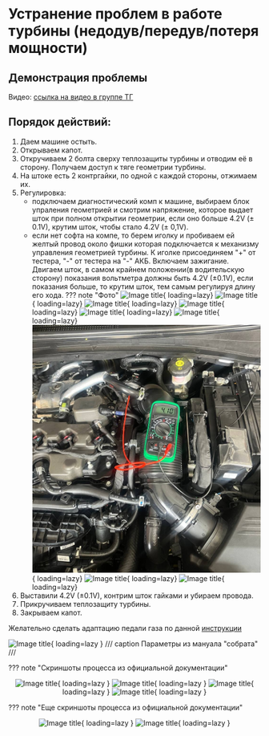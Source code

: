 # Устранение проблем в работе турбины (недодув/передув/потеря мощности)
## Демонстрация проблемы

Видео: [ссылка на видео в группе ТГ](https://t.me/Kia_Sportage_5_Turbo/1/120742)

## Порядок действий:
1. Даем машине остыть.
2. Открываем капот.
3. Откручиваем 2 болта сверху теплозащиты турбины и отводим её в сторону. Получаем доступ к тяге геометрии турбины.
4. На штоке есть 2 контргайки, по одной с каждой стороны, отжимаем их.
5. Регулировка:
    - подключаем диагностический комп к машине, выбираем блок упраления геометрией и смотрим напряжение, которое выдает шток при полном открытии геометрии, если оно больше 4.2V (± 0.1V), крутим шток, чтобы стало 4.2V (± 0,1V).
    - если нет софта на компе, то берем иголку и пробиваем ей желтый провод около фишки которая подключается к механизму управления геометрией турбины. К иголке присоединяем "+" от тестера, "-" от тестера на "-" АКБ. Включаем зажигание. Двигаем шток, в самом крайнем положении(в водительскую сторону) показания вольтметра должны быть 4.2V (±0.1V), если показания больше, то крутим шток, тем самым регулируя длину его хода.
    ??? note "Фото"
        ![Image title](../../images/turbo_photo_1.jpg){ loading=lazy}
        ![Image title](../../images/turbo_photo_2.jpg){ loading=lazy}
        ![Image title](../../images/turbo_photo_3.jpg){ loading=lazy}
        ![Image title](../../images/turbo_photo_4.jpg){ loading=lazy}
        ![Image title](../../images/turbo_photo_5.jpg){ loading=lazy}
        ![Image title](../../images/turbo_photo_7.jpg){ loading=lazy}
        ![Image title](../../images/turbo_photo_6.jpg){ loading=lazy}
        ![Image title](../../images/turbo_photo_9.jpg){ loading=lazy}
        ![Image title](../../images/turbo_photo_8.jpg){ loading=lazy}
6. Выставили 4.2V (±0.1V), контрим шток гайками и убираем провода.
7. Прикручиваем теплозащиту турбины.
8. Закрываем капот.

Желательно сделать адаптацию педали газа по данной [инструкции](./gas-adaptation.md)

![Image title](../../images/photo_2025-09-14_10-42-54.jpg){ loading=lazy }
/// caption
Параметры из мануала "собрата"
///

??? note "Скриншоты процесса из официальной документации"
    <center>
    ![Image title](../../images/turbo_1.jpg){ loading=lazy }
    ![Image title](../../images/turbo_2.jpg){ loading=lazy }
    ![Image title](../../images/turbo_3.jpg){ loading=lazy }
    ![Image title](../../images/turbo_4.jpg){ loading=lazy }
    </center>

??? note "Еще скриншоты процесса из официальной документации"
    <center>
    ![Image title](../../images/turbo_5.jpg){ loading=lazy }
    ![Image title](../../images/turbo_6.jpg){ loading=lazy }
    </center>    